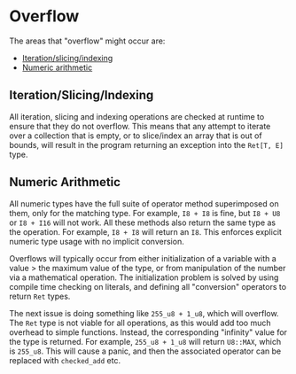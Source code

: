 # Overflow

The areas that "overflow" might occur are:

- [Iteration/slicing/indexing](#iterationslicingindexing)
- [Numeric arithmetic](#numeric-arithmetic)

## Iteration/Slicing/Indexing

All iteration, slicing and indexing operations are checked at runtime to ensure that they do not overflow. This means
that any attempt to iterate over a collection that is empty, or to slice/index an array that is out of bounds, will
result in the program returning an exception into the `Ret[T, E]` type.

## Numeric Arithmetic

All numeric types have the full suite of operator method superimposed on them, only for the matching type. For example,
`I8 + I8` is fine, but `I8 + U8` or `I8 + I16` will not work. All these methods also return the same type as the
operation. For example, `I8 + I8` will return an `I8`. This enforces explicit numeric type usage with no implicit
conversion.

Overflows will typically occur from either initialization of a variable with a value > the maximum value of the type, or
from manipulation of the number via a mathematical operation. The initialization problem is solved by using compile time
checking on literals, and defining all "conversion" operators to return `Ret` types.

The next issue is doing something like `255_u8 + 1_u8`, which will overflow. The `Ret` type is not viable for all
operations, as this would add too much overhead to simple functions. Instead, the corresponding "infinity" value for the
type is returned. For example, `255_u8 + 1_u8` will return `U8::MAX`, which is `255_u8`. This will cause a panic, and
then the associated operator can be replaced with `checked_add` etc.
